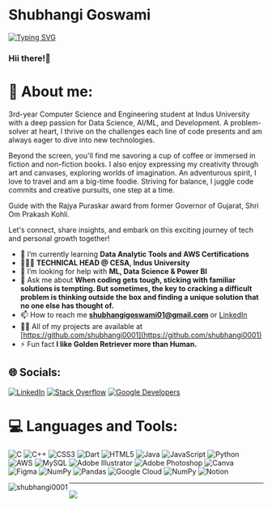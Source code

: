 # Shubhangi Goswami

[![Typing SVG](https://readme-typing-svg.demolab.com/?lines=Data+Science+Enthusiast;Web+Developer;CMS+Developer;Learning+AI/ML)](https://git.io/typing-svg)

### Hii there!👋

# 💫 About me:

3rd-year Computer Science and Engineering student at Indus University with a deep passion for Data Science, AI/ML, and Development. A problem-solver at heart, I thrive on the challenges each line of code presents and am always eager to dive into new technologies.

Beyond the screen, you'll find me savoring a cup of coffee or immersed in fiction and non-fiction books. I also enjoy expressing my creativity through art and canvases, exploring worlds of imagination. An adventurous spirit, I love to travel and am a big-time foodie. Striving for balance, I juggle code commits and creative pursuits, one step at a time.

Guide with the Rajya Puraskar award from former Governor of Gujarat, Shri Om Prakash Kohli. 

Let's connect, share insights, and embark on this exciting journey of tech and personal growth together!

<!--- 🔭 I’m currently working on-->
- 🌱 I’m currently learning **Data Analytic Tools and AWS Certifications**
- 👨🏻‍🎓 **TECHNICAL HEAD @ CESA, Indus University**
- 🤝 I’m looking for help with **ML, Data Science & Power BI**
- 💬 Ask me about **When coding gets tough, sticking with familiar solutions is tempting. But sometimes, the key to cracking a difficult problem is thinking outside the box and finding a unique solution that no one else has thought of.**
- 📫 How to reach me **shubhangigoswami01@gmail.com** or <a href="https://www.linkedin.com/in/shubhangi23/">LinkedIn </a> 
- 👨‍💻 All of my projects are available at [https://github.com/shubhangi0001](https://github.com/shubhangi0001)
- ⚡ Fun fact **I like Golden Retriever more than Human.**

## 🌐 Socials:
[![LinkedIn](https://img.shields.io/badge/LinkedIn-%230077B5.svg?logo=linkedin&logoColor=white)](https://www.linkedin.com/in/shubhangi23/) 
[![Stack Overflow](https://img.shields.io/badge/Stack%20Overflow-F58025.svg?logo=stackoverflow&logoColor=white)](https://stackoverflow.com/users/20979793/shubhangi)
[![Google Developers](https://img.shields.io/badge/Google%20Developers-4285F4.svg?logo=google&logoColor=white)](https://g.dev/shubhangi23)

# 💻 Languages and Tools:
![C](https://img.shields.io/badge/c-%2300599C.svg?style=flat&logo=c&logoColor=white) 
![C++](https://img.shields.io/badge/c++-%2300599C.svg?style=flat&logo=c%2B%2B&logoColor=white) 
![CSS3](https://img.shields.io/badge/css3-%231572B6.svg?style=flat&logo=css3&logoColor=white) 
![Dart](https://img.shields.io/badge/dart-%230175C2.svg?style=flat&logo=dart&logoColor=white) 
![HTML5](https://img.shields.io/badge/html5-%23E34F26.svg?style=flat&logo=html5&logoColor=white) 
![Java](https://img.shields.io/badge/java-%23ED8B00.svg?style=flat&logo=openjdk&logoColor=white) 
![JavaScript](https://img.shields.io/badge/javascript-%23323330.svg?style=flat&logo=javascript&logoColor=%23F7DF1E) 
![Python](https://img.shields.io/badge/python-3670A0?style=flat&logo=python&logoColor=ffdd54) 
![AWS](https://img.shields.io/badge/AWS-%23FF9900.svg?style=flat&logo=amazon-aws&logoColor=white) 
![MySQL](https://img.shields.io/badge/mysql-4479A1.svg?style=flat&logo=mysql&logoColor=white) 
![Adobe Illustrator](https://img.shields.io/badge/adobe%20illustrator-%23FF9A00.svg?style=flat&logo=adobe%20illustrator&logoColor=white) 
![Adobe Photoshop](https://img.shields.io/badge/adobe%20photoshop-%2331A8FF.svg?style=flat&logo=adobe%20photoshop&logoColor=white) 
![Canva](https://img.shields.io/badge/Canva-%2300C4CC.svg?style=flat&logo=Canva&logoColor=white) 
![Figma](https://img.shields.io/badge/figma-%23F24E1E.svg?style=flat&logo=figma&logoColor=white) 
![NumPy](https://img.shields.io/badge/numpy-%23013243.svg?style=flat&logo=numpy&logoColor=white) 
![Pandas](https://img.shields.io/badge/pandas-%23150458.svg?style=flat&logo=pandas&logoColor=white) 
![Google Cloud](https://img.shields.io/badge/GoogleCloud-%234285F4.svg?style=flat&logo=google-cloud&logoColor=white) 
![NumPy](https://img.shields.io/badge/numpy-%23013243.svg?style=flat&logo=numpy&logoColor=white) 
![Notion](https://img.shields.io/badge/Notion-%23000000.svg?style=flat&logo=notion&logoColor=white)

<p><img align="left" src="https://github-readme-stats.vercel.app/api/top-langs?username=shubhangi0001&show_icons=true&locale=en&layout=compact" alt="shubhangi0001" /></p>

---
[![](https://visitcount.itsvg.in/api?id=shahpranshu27&icon=5&color=0)](https://visitcount.itsvg.in)</br>

<!-- Proudly created with GPRM ( https://gprm.itsvg.in ) -->
